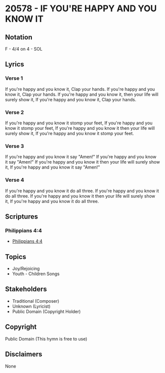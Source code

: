 # 20578 - IF YOU'RE HAPPY AND YOU KNOW IT

## Notation

F - 4/4 on 4 - SOL

## Lyrics

### Verse 1

If you're happy and you know it, Clap your hands. If you're happy and you know it, Clap your hands. If you're happy and you know it, then your life will surely show it, If you're happy and you know it, Clap your hands.

### Verse 2

If you're happy and you know it stomp your feet, If you're happy and you know it stomp your feet, If you're happy and you know it then your life will surely show it, If you're happy and you know it stomp your feet.


### Verse 3

If you're happy and you know it say "Amen!" If you're happy and you know it say "Amen!" If you're happy and you know it then your life will surely show it, If you're happy and you know it say "Amen!" 


### Verse 4

If you're happy and you know it do all three. If you're happy and you know it do all three. If you're happy and you know it then your life will surely show it, If you're happy and you know it do all three. 


## Scriptures

### Philippians 4:4

- [Philippians 4:4](https://www.biblegateway.com/passage/?search=Philippians%204%3A4)


## Topics

- Joy/Rejoicing
- Youth - Children Songs

## Stakeholders

- Traditional (Composer)
- Unknown (Lyricist)
- Public Domain (Copyright Holder)

## Copyright

Public Domain
(This hymn is free to use)

## Disclaimers

None


